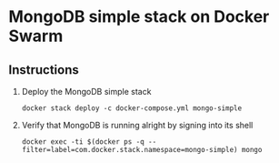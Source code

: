 # MongoDB simple stack on Docker Swarm

## Instructions

1. Deploy the MongoDB simple stack
    ```
    docker stack deploy -c docker-compose.yml mongo-simple
    ```
2. Verify that MongoDB is running alright by signing into its shell
    ```
    docker exec -ti $(docker ps -q --filter=label=com.docker.stack.namespace=mongo-simple) mongo
    ```
